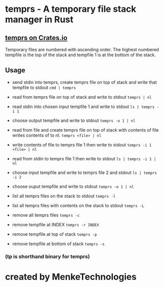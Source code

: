 # temprs - A temporary file stack manager in Rust

## [temprs on Crates.io](https://crates.io/crates/temprs)

Temporary files are numbered with ascending order. The highest numbered tempfile is the top of the stack and tempfile 1
is at the bottom of the stack.

## Usage

- send stdin into temprs, create temprs file on top of stack and write that tempfile to stdout
  ```cmd | temprs```

- read from temprs file on top of stack and write to stdout
  ```temprs | nl```

- read stdin into chosen input tempfile 1 and write to stdout
  ```ls | temprs -i 1```

- choose output tempfile and write to stdout
  ```temprs -o 1 | nl```

- read from file and create temprs file on top of stack with contents of file writes contents of <file> to nl.
  ```temprs <file> | nl```

- write contents of file to temprs file 1 then write to stdout
  ```temprs -i 1 <file> | nl```

- read from stdin to temprs file 1 then write to stdout
  ```ls | temprs -i 1 | nl```

- choose input tempfile and write to temprs file 2 and stdout
  ```ls | temprs -i 2```

- choose ouput tempfile and write to stdout
  ```temprs -o 1 | nl```

- list all temprs files on the stack to stdout
  ```temprs -l```

- list all temprs files with contents on the stack to stdout
  ```temprs -L```

- remove all temprs files
  ```temprs -c```

- remove tempfile at INDEX
  ```temprs -r INDEX```

- remove tempfile at top of stack
  ```temprs -p```

- remove tempfile at bottom of stack
  ```temprs -s```

### (tp is shorthand binary for temprs)

# created by MenkeTechnologies
